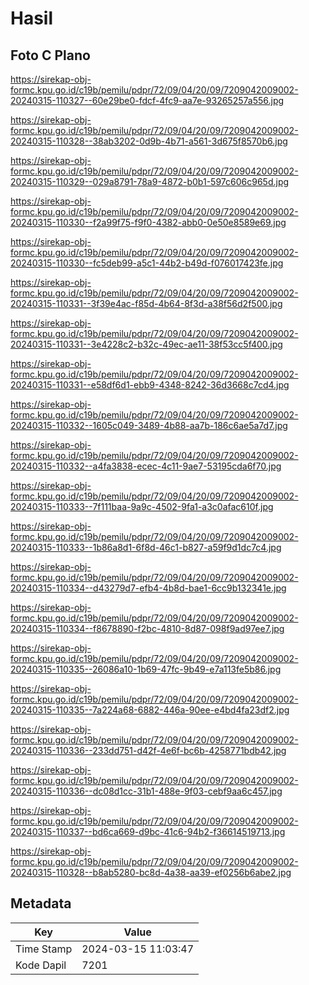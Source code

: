 # Hasil

## Foto C Plano

https://sirekap-obj-formc.kpu.go.id/c19b/pemilu/pdpr/72/09/04/20/09/7209042009002-20240315-110327--60e29be0-fdcf-4fc9-aa7e-93265257a556.jpg

https://sirekap-obj-formc.kpu.go.id/c19b/pemilu/pdpr/72/09/04/20/09/7209042009002-20240315-110328--38ab3202-0d9b-4b71-a561-3d675f8570b6.jpg

https://sirekap-obj-formc.kpu.go.id/c19b/pemilu/pdpr/72/09/04/20/09/7209042009002-20240315-110329--029a8791-78a9-4872-b0b1-597c606c965d.jpg

https://sirekap-obj-formc.kpu.go.id/c19b/pemilu/pdpr/72/09/04/20/09/7209042009002-20240315-110330--f2a99f75-f9f0-4382-abb0-0e50e8589e69.jpg

https://sirekap-obj-formc.kpu.go.id/c19b/pemilu/pdpr/72/09/04/20/09/7209042009002-20240315-110330--fc5deb99-a5c1-44b2-b49d-f076017423fe.jpg

https://sirekap-obj-formc.kpu.go.id/c19b/pemilu/pdpr/72/09/04/20/09/7209042009002-20240315-110331--3f39e4ac-f85d-4b64-8f3d-a38f56d2f500.jpg

https://sirekap-obj-formc.kpu.go.id/c19b/pemilu/pdpr/72/09/04/20/09/7209042009002-20240315-110331--3e4228c2-b32c-49ec-ae11-38f53cc5f400.jpg

https://sirekap-obj-formc.kpu.go.id/c19b/pemilu/pdpr/72/09/04/20/09/7209042009002-20240315-110331--e58df6d1-ebb9-4348-8242-36d3668c7cd4.jpg

https://sirekap-obj-formc.kpu.go.id/c19b/pemilu/pdpr/72/09/04/20/09/7209042009002-20240315-110332--1605c049-3489-4b88-aa7b-186c6ae5a7d7.jpg

https://sirekap-obj-formc.kpu.go.id/c19b/pemilu/pdpr/72/09/04/20/09/7209042009002-20240315-110332--a4fa3838-ecec-4c11-9ae7-53195cda6f70.jpg

https://sirekap-obj-formc.kpu.go.id/c19b/pemilu/pdpr/72/09/04/20/09/7209042009002-20240315-110333--7f111baa-9a9c-4502-9fa1-a3c0afac610f.jpg

https://sirekap-obj-formc.kpu.go.id/c19b/pemilu/pdpr/72/09/04/20/09/7209042009002-20240315-110333--1b86a8d1-6f8d-46c1-b827-a59f9d1dc7c4.jpg

https://sirekap-obj-formc.kpu.go.id/c19b/pemilu/pdpr/72/09/04/20/09/7209042009002-20240315-110334--d43279d7-efb4-4b8d-bae1-6cc9b132341e.jpg

https://sirekap-obj-formc.kpu.go.id/c19b/pemilu/pdpr/72/09/04/20/09/7209042009002-20240315-110334--f8678890-f2bc-4810-8d87-098f9ad97ee7.jpg

https://sirekap-obj-formc.kpu.go.id/c19b/pemilu/pdpr/72/09/04/20/09/7209042009002-20240315-110335--26086a10-1b69-47fc-9b49-e7a113fe5b86.jpg

https://sirekap-obj-formc.kpu.go.id/c19b/pemilu/pdpr/72/09/04/20/09/7209042009002-20240315-110335--7a224a68-6882-446a-90ee-e4bd4fa23df2.jpg

https://sirekap-obj-formc.kpu.go.id/c19b/pemilu/pdpr/72/09/04/20/09/7209042009002-20240315-110336--233dd751-d42f-4e6f-bc6b-4258771bdb42.jpg

https://sirekap-obj-formc.kpu.go.id/c19b/pemilu/pdpr/72/09/04/20/09/7209042009002-20240315-110336--dc08d1cc-31b1-488e-9f03-cebf9aa6c457.jpg

https://sirekap-obj-formc.kpu.go.id/c19b/pemilu/pdpr/72/09/04/20/09/7209042009002-20240315-110337--bd6ca669-d9bc-41c6-94b2-f36614519713.jpg

https://sirekap-obj-formc.kpu.go.id/c19b/pemilu/pdpr/72/09/04/20/09/7209042009002-20240315-110328--b8ab5280-bc8d-4a38-aa39-ef0256b6abe2.jpg


## Metadata

| Key        | Value               |
| ---------- | ------------------- |
| Time Stamp | 2024-03-15 11:03:47 |
| Kode Dapil | 7201                |



